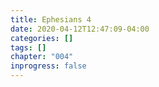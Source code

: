 ```yaml
---
title: Ephesians 4
date: 2020-04-12T12:47:09-04:00
categories: []
tags: []
chapter: "004"
inprogress: false
---
```


